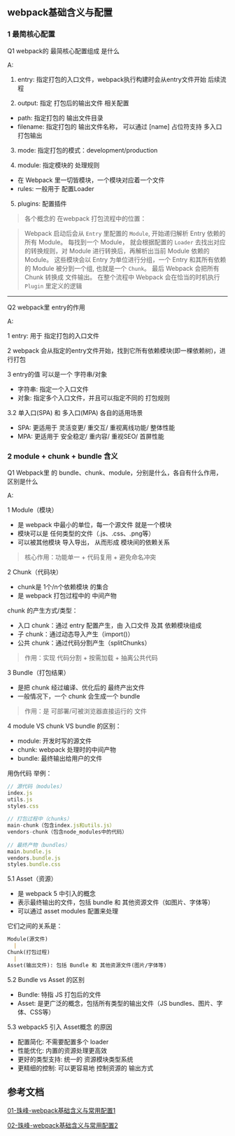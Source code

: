## webpack基础含义与配置

### 1 最简核心配置

Q1 webpack的 最简核心配置组成 是什么

A: <br/>

1. entry: 指定打包的入口文件，webpack执行构建时会从entry文件开始 后续流程

2. output: 指定 打包后的输出文件 相关配置
  - path: 指定打包的 输出文件目录
  - filename: 指定打包的 输出文件名称， 可以通过 [name] 占位符支持 多入口打包输出

3. mode: 指定打包的模式：development/production

4. module: 指定模块的 处理规则
  - 在 Webpack 里一切皆模块，一个模块对应着一个文件
  - rules: 一般用于 配置Loader

5. plugins: 配置插件

> 各个概念的 在webpack 打包流程中的位置：

> Webpack 启动后会从 `Entry` 里配置的 `Module`, 开始递归解析 Entry 依赖的所有 Module。 
> 每找到一个 Module， 就会根据配置的 `Loader` 去找出对应的转换规则，对 Module 进行转换后，再解析出当前 Module 依赖的 Module。 
> 这些模块会以 Entry 为单位进行分组，一个 Entry 和其所有依赖的 Module 被分到一个组, 也就是一个 `Chunk`。
> 最后 Webpack 会把所有 Chunk 转换成 文件输出。 在整个流程中 Webpack 会在恰当的时机执行 `Plugin` 里定义的逻辑


---------------------------------------------------------------------
Q2 webpack里 entry的作用

A: <br/>

1 entry: 用于 指定打包的入口文件

2 webpack 会从指定的entry文件开始，找到它所有依赖模块(即一棵依赖树)，进行打包

3 entry的值 可以是一个 字符串/对象
  - 字符串: 指定一个入口文件
  - 对象: 指定多个入口文件，并且可以指定不同的 打包规则

3.2 单入口(SPA) 和 多入口(MPA) 各自的适用场景
  - SPA: 更适用于 灵活变更/ 重交互/ 重视离线功能/ 整体性能
  - MPA: 更适用于 安全稳定/ 重内容/ 重视SEO/     首屏性能


### 2 module + chunk + bundle 含义

Q1 Webpack里 的 bundle、chunk、module，分别是什么，各自有什么作用，区别是什么

A: <br/>

1 Module（模块）
  - 是 webpack 中最小的单位，每一个源文件 就是一个模块
  - 模块可以是 任何类型的文件（.js、.css、.png等）
  - 可以被其他模块 导入导出， 从而形成 模块间的依赖关系

> 核心作用：功能单一 + 代码复用 + 避免命名冲突


2 Chunk（代码块）
  - chunk是 1个/n个依赖模块 的集合
  - 是 webpack 打包过程中的 中间产物

chunk 的产生方式/类型：
  - 入口 chunk：通过 entry 配置产生，由 入口文件 及其 依赖模块组成
  - 子 chunk：通过动态导入产生（import()）
  - 公共 chunk：通过代码分割产生（splitChunks）

> 作用：实现 代码分割 + 按需加载 + 抽离公共代码


3 Bundle（打包结果）
  - 是把 chunk 经过编译、优化后的 最终产出文件
  - 一般情况下，一个 chunk 会生成一个 bundle

> 作用：是 可部署/可被浏览器直接运行的 文件


4 module VS chunk VS bundle 的区别：
  - module: 开发时写的源文件
  - chunk: webpack 处理时的中间产物
  - bundle: 最终输出给用户的文件

用伪代码 举例：
```js
// 源代码（modules）
index.js
utils.js
styles.css
   
// 打包过程中（chunks）
main-chunk（包含index.js和utils.js）
vendors-chunk（包含node_modules中的代码）
   
// 最终产物（bundles）
main.bundle.js
vendors.bundle.js
styles.bundle.css
```

5.1 Asset（资源）
  - 是 webpack 5 中引入的概念
  - 表示最终输出的文件，包括 bundle 和 其他资源文件（如图片、字体等）
  - 可以通过 asset modules 配置来处理

它们之间的关系是：

```md
Module(源文件)
  |
Chunk(打包过程)
  |
Asset(输出文件): 包括 Bundle 和 其他资源文件(图片/字体等)
```


5.2 Bundle vs Asset 的区别
  - Bundle: 特指 JS 打包后的文件
  - Asset: 是更广泛的概念，包括所有类型的输出文件（JS bundles、图片、字体、CSS等）


5.3 webpack5 引入 Asset概念 的原因
  - 配置简化: 不需要配置多个 loader
  - 性能优化: 内置的资源处理更高效
  - 更好的类型支持: 统一的 资源模块类型系统
  - 更精细的控制: 可以更容易地 控制资源的 输出方式



## 参考文档

[01-珠峰-webpack基础含义与常用配置1](http://www.zhufengpeixun.com/strong/html/103.1.webpack-usage.html)

[02-珠峰-webpack基础含义与常用配置2](http://www.zhufengpeixun.com/strong/html/26.webpack-1-basic.html)